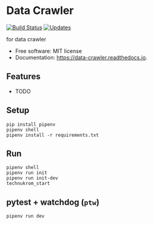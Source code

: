 # Data Crawler

[![Build Status](https://travis-ci.org/TechNukrom/data-crawler.svg?branch=master)](https://travis-ci.org/TechNukrom/data-crawler)
[![Updates](https://pyup.io/repos/github/TechNukrom/data-crawler/shield.svg)](https://pyup.io/account/repos/github/TechNukrom/data-crawler/)


for data crawler

  - Free software: MIT license
  - Documentation: <https://data-crawler.readthedocs.io>.

## Features

  - TODO

## Setup

```
pip install pipenv
pipenv shell
pipenv install -r requirements.txt
```

## Run
```
pipenv shell
pipenv run init
pipenv run init-dev
technukrom_start
```

## pytest + watchdog (`ptw`)
```
pipenv run dev
```
